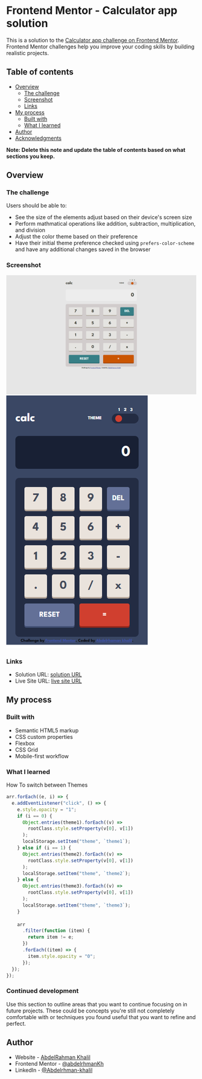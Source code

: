 # Frontend Mentor - Calculator app solution

This is a solution to the [Calculator app challenge on Frontend Mentor](https://www.frontendmentor.io/challenges/calculator-app-9lteq5N29). Frontend Mentor challenges help you improve your coding skills by building realistic projects.

## Table of contents

- [Overview](#overview)
  - [The challenge](#the-challenge)
  - [Screenshot](#screenshot)
  - [Links](#links)
- [My process](#my-process)
  - [Built with](#built-with)
  - [What I learned](#what-i-learned)
- [Author](#author)
- [Acknowledgments](#acknowledgments)

**Note: Delete this note and update the table of contents based on what sections you keep.**

## Overview

### The challenge

Users should be able to:

- See the size of the elements adjust based on their device's screen size
- Perform mathmatical operations like addition, subtraction, multiplication, and division
- Adjust the color theme based on their preference
- Have their initial theme preference checked using `prefers-color-scheme` and have any additional changes saved in the browser

### Screenshot

![](./design/screenshot-desk.png)
![](./design/screenshot-mob.png)

### Links

- Solution URL: [solution URL](https://github.com/abdelrhmanKh/calculator-app-main)
- Live Site URL: [live site URL](https://abdelrhmankh.github.io/calculator-app-main/)

## My process

### Built with

- Semantic HTML5 markup
- CSS custom properties
- Flexbox
- CSS Grid
- Mobile-first workflow

### What I learned

How To switch between Themes

```js
arr.forEach((e, i) => {
  e.addEventListener("click", () => {
    e.style.opacity = "1";
    if (i == 0) {
      Object.entries(theme1).forEach((v) =>
        rootClass.style.setProperty(v[0], v[1])
      );
      localStorage.setItem("theme", `theme1`);
    } else if (i == 1) {
      Object.entries(theme2).forEach((v) =>
        rootClass.style.setProperty(v[0], v[1])
      );
      localStorage.setItem("theme", `theme2`);
    } else {
      Object.entries(theme3).forEach((v) =>
        rootClass.style.setProperty(v[0], v[1])
      );
      localStorage.setItem("theme", `theme3`);
    }

    arr
      .filter(function (item) {
        return item != e;
      })
      .forEach((item) => {
        item.style.opacity = "0";
      });
  });
});
```

### Continued development

Use this section to outline areas that you want to continue focusing on in future projects. These could be concepts you're still not completely comfortable with or techniques you found useful that you want to refine and perfect.

## Author

- Website - [AbdelRahman Khalil](https://abdelrhmankh.github.io/abdelrhmankhalil/)
- Frontend Mentor - [@abdelrhmanKh](https://www.frontendmentor.io/profile/abdelrhmanKh)
- LinkedIn - [@Abdelrhman-khalil](https://www.linkedin.com/in/abdelrhman-khalil-ali-9716a0188/)

